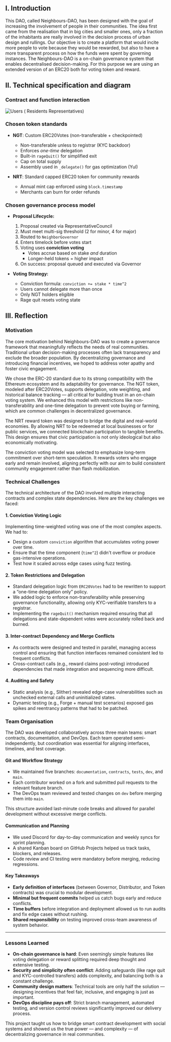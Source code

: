 ## I. Introduction

This DAO, called Neighbours-DAO, has been designed with the goal of increasing the involvement of people in their communities. The idea first came from the realisation that in big cities and smaller ones, only a fraction of the inhabitants are really involved in the decision process of urban design and rullings. Our objective is to create a platform that would incite more people to vote because they would be rewarded, but also to have a more transparent process on how the funds were spent by governing instances. The Neighbours-DAO is a on-chain governance system that enables decentralised decision-making. For this purpose we are using an extended version of an ERC20 both for voting token and reward. 

## II. Technical specification and diagram


### Contract and function interaction 
![Users ( Residents Representatives)](https://github.com/user-attachments/assets/ca0144b1-4d99-4ab9-952c-4ff806f29686)
### Chosen token standards

- **NGT**: Custom ERC20Votes (non-transferable + checkpointed)
  - Non-transferable unless to registrar (KYC backdoor)
  - Enforces *one-time* delegation
  - Built-in `rageQuit()` for simplified exit
  - Cap on total supply
  - Assembly used in `_delegate()` for gas optimization (Yul)

- **NRT**: Standard capped ERC20 token for community rewards
  - Annual mint cap enforced using `block.timestamp`
  - Merchants can burn for order refunds
### Chosen governance process model

- **Proposal Lifecycle:**
  1. Proposal created via RepresentativeCouncil
  2. Must meet multi-sig threshold (2 for minor, 4 for major)
  3. Routed to `NeighborGovernor`
  4. Enters timelock before votes start
  5. Voting uses **conviction voting**
     - Votes accrue based on stake *and* duration
     - Longer-held tokens = higher impact
  6. On success: proposal queued and executed via Governor
     
- **Voting Strategy:**
  - Conviction formula: `conviction += stake * time^2`
  - Users cannot delegate more than once
  - Only NGT holders eligible
  - Rage quit resets voting state
 
## III. Reflection 
### Motivation

The core motivation behind Neighbours-DAO was to create a governance framework that meaningfully reflects the needs of real communities. Traditional urban decision-making processes often lack transparency and exclude the broader population. By decentralizing governance and introducing financial incentives, we hoped to address voter apathy and foster civic engagement.

We chose the ERC-20 standard due to its strong compatibility with the Ethereum ecosystem and its adaptability for governance. The NGT token, modeled after ERC20Votes, supports delegation, vote weighting, and historical balance tracking — all critical for building trust in an on-chain voting system. We enhanced this model with restrictions like non-transferability and one-time delegation to prevent vote buying or farming, which are common challenges in decentralized governance.

The NRT reward token was designed to bridge the digital and real-world economies. By allowing NRT to be redeemed at local businesses or for public services, we connected blockchain participation to tangible benefits. This design ensures that civic participation is not only ideological but also economically motivating.

The conviction voting model was selected to emphasize long-term commitment over short-term speculation. It rewards voters who engage early and remain involved, aligning perfectly with our aim to build consistent community engagement rather than flash mobilization.

### Technical Challenges

The technical architecture of the DAO involved multiple interacting contracts and complex state dependencies. Here are the key challenges we faced:

#### 1. **Conviction Voting Logic**
Implementing time-weighted voting was one of the most complex aspects. We had to:
- Design a custom `conviction` algorithm that accumulates voting power over time.
- Ensure that the time component (`time^2`) didn't overflow or produce gas-intensive operations.
- Test how it scaled across edge cases using fuzz testing.

#### 2. **Token Restrictions and Delegation**
- Standard delegation logic from `ERC20Votes` had to be rewritten to support a “one-time delegation only” policy.
- We added logic to enforce non-transferability while preserving governance functionality, allowing only KYC-verifiable transfers to a registrar.
- Implementing the `rageQuit()` mechanism required ensuring that all delegations and state-dependent votes were accurately rolled back and burned.

#### 3. **Inter-contract Dependency and Merge Conflicts**
- As contracts were designed and tested in parallel, managing access control and ensuring that function interfaces remained consistent led to frequent conflicts.
- Cross-contract calls (e.g., reward claims post-voting) introduced dependencies that made integration and sequencing more difficult.

#### 4. **Auditing and Safety**
- Static analysis (e.g., Slither) revealed edge-case vulnerabilities such as unchecked external calls and uninitialized states.
- Dynamic testing (e.g., Forge + manual test scenarios) exposed gas spikes and reentrancy patterns that had to be patched.


### Team Organisation

The DAO was developed collaboratively across three main teams: smart contracts, documentation, and DevOps. Each team operated semi-independently, but coordination was essential for aligning interfaces, timelines, and test coverage.

#### Git and Workflow Strategy
- We maintained five branches: `documentation`, `contracts`, `tests`, `dev`, and `main`.
- Each contributor worked on a fork and submitted pull requests to the relevant feature branch.
- The DevOps team reviewed and tested changes on `dev` before merging them into `main`.

This structure avoided last-minute code breaks and allowed for parallel development without excessive merge conflicts.

#### Communication and Planning
- We used Discord for day-to-day communication and weekly syncs for sprint planning.
- A shared Kanban board on GitHub Projects helped us track tasks, blockers, and releases.
- Code review and CI testing were mandatory before merging, reducing regressions.

#### Key Takeaways
- **Early definition of interfaces** (between Governor, Distributor, and Token contracts) was crucial to modular development.
- **Minimal but frequent commits** helped us catch bugs early and reduce conflicts.
- **Time buffers** before integration and deployment allowed us to run audits and fix edge cases without rushing.
- **Shared responsibility** on testing improved cross-team awareness of system behavior.

---

### Lessons Learned

- **On-chain governance is hard**: Even seemingly simple features like voting delegation or reward splitting required deep thought and extensive testing.
- **Security and simplicity often conflict**: Adding safeguards (like rage quit and KYC-controlled transfers) adds complexity, and balancing both is a constant challenge.
- **Community design matters**: Technical tools are only half the solution — designing incentives that feel fair, inclusive, and engaging is just as important.
- **DevOps discipline pays off**: Strict branch management, automated testing, and version control reviews significantly improved our delivery process.

This project taught us how to bridge smart contract development with social systems and showed us the true power — and complexity — of decentralizing governance in real communities.
